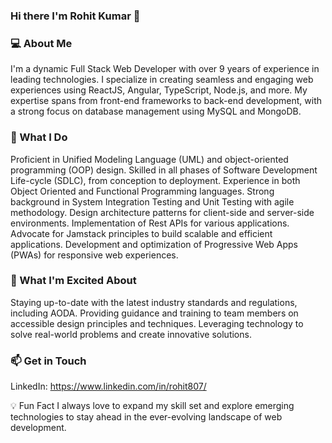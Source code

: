 ### Hi there I'm Rohit Kumar 👋

### 💻 About Me ### 
I'm a dynamic Full Stack Web Developer with over 9 years of experience in leading technologies. I specialize in creating seamless and engaging web experiences using ReactJS, Angular, TypeScript, Node.js, and more. My expertise spans from front-end frameworks to back-end development, with a strong focus on database management using MySQL and MongoDB.

###  🌱 What I Do ###  
Proficient in Unified Modeling Language (UML) and object-oriented programming (OOP) design.
Skilled in all phases of Software Development Life-cycle (SDLC), from conception to deployment.
Experience in both Object Oriented and Functional Programming languages.
Strong background in System Integration Testing and Unit Testing with agile methodology.
Design architecture patterns for client-side and server-side environments.
Implementation of Rest APIs for various applications.
Advocate for Jamstack principles to build scalable and efficient applications.
Development and optimization of Progressive Web Apps (PWAs) for responsive web experiences.

###  🚀 What I'm Excited About ### 
Staying up-to-date with the latest industry standards and regulations, including AODA.
Providing guidance and training to team members on accessible design principles and techniques.
Leveraging technology to solve real-world problems and create innovative solutions.


###  📫 Get in Touch  ### 
LinkedIn: https://www.linkedin.com/in/rohit807/


💡 Fun Fact
I always love to expand my skill set and explore emerging technologies to stay ahead in the ever-evolving landscape of web development.

<!--
**rohit13807/rohit13807** is a ✨ _special_ ✨ repository because its `README.md` (this file) appears on your GitHub profile.

Here are some ideas to get you started:

- 🔭 I’m currently working on ...
- 🌱 I’m currently learning ...
- 👯 I’m looking to collaborate on ...
- 🤔 I’m looking for help with ...
- 💬 Ask me about ...
- 📫 How to reach me: ...
- 😄 Pronouns: ...
- ⚡ Fun fact: ...
-->
